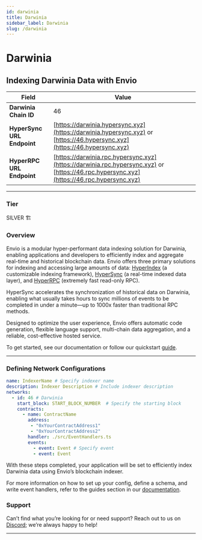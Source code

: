 ```yaml
---
id: darwinia
title: Darwinia
sidebar_label: Darwinia
slug: /darwinia
---
```


# Darwinia

## Indexing Darwinia Data with Envio

| **Field**                     | **Value**                                                                                          |
|-------------------------------|----------------------------------------------------------------------------------------------------|
| **Darwinia Chain ID**     | 46                                                                                            |
| **HyperSync URL Endpoint**    | [https://darwinia.hypersync.xyz](https://darwinia.hypersync.xyz) or [https://46.hypersync.xyz](https://46.hypersync.xyz) |
| **HyperRPC URL Endpoint**     | [https://darwinia.rpc.hypersync.xyz](https://darwinia.rpc.hypersync.xyz) or [https://46.rpc.hypersync.xyz](https://46.rpc.hypersync.xyz) |

---

### Tier

SILVER 🏗️

### Overview

Envio is a modular hyper-performant data indexing solution for Darwinia, enabling applications and developers to efficiently index and aggregate real-time and historical blockchain data. Envio offers three primary solutions for indexing and accessing large amounts of data: [HyperIndex](/docs/HyperIndex/overview) (a customizable indexing framework), [HyperSync](/docs/HyperSync/overview) (a real-time indexed data layer), and [HyperRPC](/docs/HyperSync/overview-hyperrpc) (extremely fast read-only RPC).

HyperSync accelerates the synchronization of historical data on Darwinia, enabling what usually takes hours to sync millions of events to be completed in under a minute—up to 1000x faster than traditional RPC methods.

Designed to optimize the user experience, Envio offers automatic code generation, flexible language support, multi-chain data aggregation, and a reliable, cost-effective hosted service.

To get started, see our documentation or follow our quickstart [guide](/docs/HyperIndex/contract-import).

---

### Defining Network Configurations

```yaml
name: IndexerName # Specify indexer name
description: Indexer Description # Include indexer description
networks:
  - id: 46 # Darwinia  
    start_block: START_BLOCK_NUMBER  # Specify the starting block
    contracts:
      - name: ContractName
        address:
         - "0xYourContractAddress1"
         - "0xYourContractAddress2"
        handler: ./src/EventHandlers.ts
        events:
          - event: Event # Specify event
          - event: Event
```

With these steps completed, your application will be set to efficiently index Darwinia data using Envio’s blockchain indexer.

For more information on how to set up your config, define a schema, and write event handlers, refer to the guides section in our [documentation](/docs/HyperIndex/configuration-file).

### Support

Can’t find what you’re looking for or need support? Reach out to us on [Discord](https://discord.com/invite/Q9qt8gZ2fX); we’re always happy to help!

---
